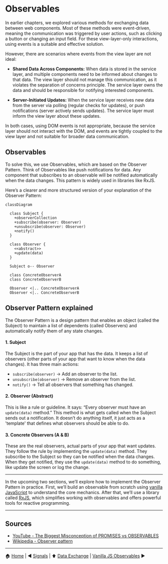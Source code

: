 # Observables

In earlier chapters, we explored various methods for exchanging data between web components. Most of these methods were event-driven, meaning the communication was triggered by user actions, such as clicking a button or changing an input field. For these view-layer-only interactions, using events is a suitable and effective solution.

However, there are scenarios where events from the view layer are not ideal:

- **Shared Data Across Components:** When data is stored in the service layer, and multiple components need to be informed about changes to that data. The view layer should not manage this communication, as it violates the separation of concerns principle. The service layer owns the data and should be responsible for notifying interested components.

- **Server-Initiated Updates:** When the service layer receives new data from the server via polling (regular checks for updates), or push notifications (server actively sends updates). The service layer must inform the view layer about these updates.

In both cases, using DOM events is not appropriate, because the service layer should not interact with the DOM, and events are tightly coupled to the view layer and not suitable for broader data communication.

## Observables

To solve this, we use Observables, which are based on the Observer Pattern. Think of Observables like push notifications for data. Any component that subscribes to an observable will be notified automatically when the data changes. This pattern is widely used in libraries like RxJS.

Here’s a clearer and more structured version of your explanation of the Observer Pattern:

```mermaid
classDiagram

  class Subject {
    +observerCollection
    +subscribe(observer: Observer)
    +unsubscribe(observer: Observer)
    +notify()
  }

  class Observer {
    <<abstract>>
    +update(data)
  }

  Subject o-- Observer

  class ConcreteObserverA
  class ConcreteObserverB

  Observer <|.. ConcreteObserverA
  Observer <|.. ConcreteObserverB
```

## Observer Pattern explained

The Observer Pattern is a design pattern that enables an object (called the Subject) to maintain a list of dependents (called Observers) and automatically notify them of any state changes.

#### 1. Subject

The Subject is the part of your app that has the data. It keeps a list of observers (other parts of your app that want to know when the data changes). It has three main actions:

- `subscribe(observer)` → Add an observer to the list.
- `unsubscribe(observer)` → Remove an observer from the list.
- `notify()` → Tell all observers that something has changed.

#### 2. Observer (Abstract)

This is like a rule or guideline. It says: “Every observer must have an `update(data)` method.” This method is what gets called when the Subject sends out a notification. It doesn’t do anything itself, it just acts as a 'template' that defines what observers should be able to do.

#### 3. Concrete Observers (A & B)

These are the real observers, actual parts of your app that want updates. They follow the rule by implementing the `update(data)` method. They subscribe to the Subject so they can be notified when the data changes. When they get notified, they use the `update(data)` method to do something, like update the screen or log the change.

---

In the upcoming two sections, we’ll explore how to implement the Observer Pattern in practice. First, we’ll build an observable from scratch using [vanilla JavaScript](./observables-vanilla-js.md) to understand the core mechanics. After that, we’ll use a library called [RxJS](./observables-rxjs.md), which simplifies working with observables and offers powerful tools for reactive programming.

---

## Sources

- [YouTube - The Biggest Misconception of PROMISES vs OBSERVABLES](https://youtu.be/vdsujUhFMLY?si=qv7eMB7qHEMqQQNI)
- [Wikipedia - Observer pattern](https://en.wikipedia.org/wiki/Observer_pattern)

---

:house: [Home](../README.md) | :arrow_backward: [Signals](./signals.md) |
:arrow_up: [Data Exchange](./README.md) | [Vanilla JS Observables](./observables-vanilla-js.md) :arrow_forward:
